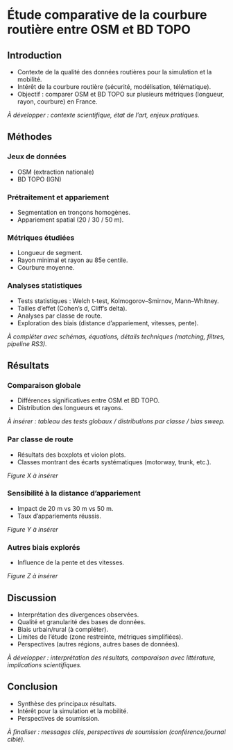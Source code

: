 # Étude comparative de la courbure routière entre OSM et BD TOPO
## Introduction
- Contexte de la qualité des données routières pour la simulation et la mobilité.
- Intérêt de la courbure routière (sécurité, modélisation, télématique).
- Objectif : comparer OSM et BD TOPO sur plusieurs métriques (longueur, rayon, courbure) en France.

*À développer : contexte scientifique, état de l’art, enjeux pratiques.*

## Méthodes
### Jeux de données
- OSM (extraction nationale)
- BD TOPO (IGN)
### Prétraitement et appariement
- Segmentation en tronçons homogènes.
- Appariement spatial (20 / 30 / 50 m).
### Métriques étudiées
- Longueur de segment.
- Rayon minimal et rayon au 85e centile.
- Courbure moyenne.
### Analyses statistiques
- Tests statistiques : Welch t-test, Kolmogorov–Smirnov, Mann–Whitney.
- Tailles d’effet (Cohen’s d, Cliff’s delta).
- Analyses par classe de route.
- Exploration des biais (distance d’appariement, vitesses, pente).

*À compléter avec schémas, équations, détails techniques (matching, filtres, pipeline RS3).*

## Résultats
### Comparaison globale
- Différences significatives entre OSM et BD TOPO.
- Distribution des longueurs et rayons.

*À insérer : tableau des tests globaux / distributions par classe / bias sweep.*

### Par classe de route
- Résultats des boxplots et violon plots.
- Classes montrant des écarts systématiques (motorway, trunk, etc.).

*Figure X à insérer*

### Sensibilité à la distance d’appariement
- Impact de 20 m vs 30 m vs 50 m.
- Taux d’appariements réussis.

*Figure Y à insérer*

### Autres biais explorés
- Influence de la pente et des vitesses.

*Figure Z à insérer*

## Discussion
- Interprétation des divergences observées.
- Qualité et granularité des bases de données.
- Biais urbain/rural (à compléter).
- Limites de l’étude (zone restreinte, métriques simplifiées).
- Perspectives (autres régions, autres bases de données).

*À développer : interprétation des résultats, comparaison avec littérature, implications scientifiques.*

## Conclusion
- Synthèse des principaux résultats.
- Intérêt pour la simulation et la mobilité.
- Perspectives de soumission.

*À finaliser : messages clés, perspectives de soumission (conférence/journal ciblé).*
